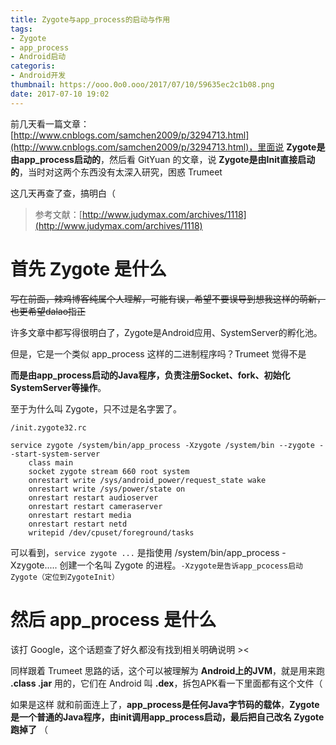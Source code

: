 ```yaml
---
title: Zygote与app_process的启动与作用
tags: 
- Zygote
- app_process
- Android启动
categoris:
- Android开发
thumbnail: https://ooo.0o0.ooo/2017/07/10/59635ec2c1b08.png
date: 2017-07-10 19:02
---
```


前几天看一篇文章：[http://www.cnblogs.com/samchen2009/p/3294713.html](http://www.cnblogs.com/samchen2009/p/3294713.html)，里面说 **Zygote是由app_process启动的**，然后看 GitYuan 的文章，说 **Zygote是由Init直接启动的**，当时对这两个东西没有太深入研究，困惑 Trumeet

这几天再查了查，搞明白（

> 参考文献：[http://www.judymax.com/archives/1118](http://www.judymax.com/archives/1118)

# 首先 Zygote 是什么

~~写在前面，辣鸡博客纯属个人理解，可能有误，希望不要误导到想我这样的萌新，也更希望dalao指正~~

许多文章中都写得很明白了，Zygote是Android应用、SystemServer的孵化池。

但是，它是一个类似 app_process 这样的二进制程序吗？Trumeet 觉得不是

**而是由app_process启动的Java程序，负责注册Socket、fork、初始化SystemServer等操作**。

 至于为什么叫 Zygote，只不过是名字罢了。

`/init.zygote32.rc`

```shell
service zygote /system/bin/app_process -Xzygote /system/bin --zygote --start-system-server
    class main
    socket zygote stream 660 root system
    onrestart write /sys/android_power/request_state wake
    onrestart write /sys/power/state on
    onrestart restart audioserver
    onrestart restart cameraserver
    onrestart restart media
    onrestart restart netd
    writepid /dev/cpuset/foreground/tasks
```

可以看到，`service zygote ...` 是指使用 /system/bin/app_process -Xzygote..... 创建一个名叫 Zygote 的进程。`-Xzygote是告诉app_pcocess启动Zygote（定位到ZygoteInit）`



# 然后 app_process 是什么

该打 Google，这个话题查了好久都没有找到相关明确说明 ><

同样跟着 Trumeet 思路的话，这个可以被理解为 **Android上的JVM**，就是用来跑 **.class .jar** 用的，它们在 Android 叫 **.dex**，拆包APK看一下里面都有这个文件（

如果是这样 就和前面连上了，**app_process是任何Java字节码的载体**，**Zygote是一个普通的Java程序，由init调用app_process启动，最后把自己改名 Zygote 跑掉了** （